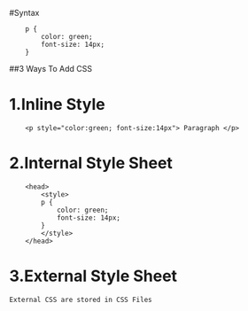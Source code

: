 #Syntax
```
    p {
        color: green;
        font-size: 14px;
    }
```
##3 Ways To Add CSS

# 1.Inline Style
```
    <p style="color:green; font-size:14px"> Paragraph </p>
```
# 2.Internal Style Sheet 
```
    <head>
        <style>
        p {
            color: green;
            font-size: 14px;
        }
        </style>
    </head>
```
# 3.External Style Sheet 
    External CSS are stored in CSS Files

